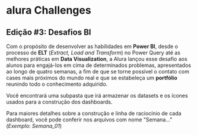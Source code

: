 # alura Challenges

## Edição #3: Desafios BI

Com o propósito de desenvolver as habilidades em **Power BI**, desde o processo de **ELT** (_Extract, Load and Transform_) no Power Query até as melhores práticas em **Data Visualization**, a Alura lançou esse desafio aos alunos para engajá-los em cima de determinados problemas, apresentados ao longo de quatro semanas, a fim de que se torne possível o contato com cases mais próximos do mundo real e que se estabeleça um **portfólio** reunindo todo o conhecimento adquirido.

Você encontrará uma subpasta que irá armazenar os datasets e os ícones usados para a construção dos dashboards.

Para maiores detalhes sobre a construção e linha de raciocínio de cada dashboard, você pode conferir nos arquivos com nome "Semana..." (_Exemplo: Semana_01_)
